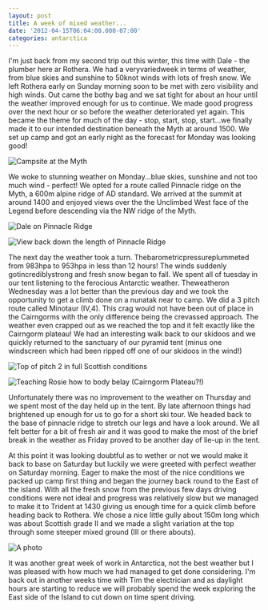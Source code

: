 ```yaml
---
layout: post
title: A week of mixed weather...
date: '2012-04-15T06:04:00.000-07:00'
categories: antarctica
---
```


I'm just back from my second trip out this winter, this time with Dale - the plumber here ar Rothera. We had a veryvariedweek in terms of weather, from blue skies and sunshine to 50knot winds with lots of fresh snow.We left Rothera early on Sunday morning soon to be met with zero visibility and high winds. Out came the bothy bag and we sat tight for about an hour until the weather improved enough for us to continue. We made good progress over the next hour or so before the weather deteriorated yet again. This became the theme for much of the day - stop, start, stop, start...we finally made it to our intended destination beneath the Myth at around 1500. We set up camp and got an early night as the forecast for Monday was looking good!![Campsite at the Myth](/photos/blogger-posts/1.jpg)We woke to stunning weather on Monday...blue skies, sunshine and not too much wind - perfect! We opted for a route called Pinnacle ridge on the Myth, a 600m alpine ridge of AD standard. We arrived at the summit at around 1400 and enjoyed views over the the Unclimbed West face of the Legend before descending via the NW ridge of the Myth.![Dale on Pinnacle Ridge](/photos/blogger-posts/2.jpg)![View back down the length of Pinnacle Ridge](/photos/blogger-posts/3.jpg)The next day the weather took a turn. Thebarometricpressureplummeted from 983hpa to 953hpa in less than 12 hours! The winds suddenly gotincrediblystrong and fresh snow began to fall. We spent all of tuesday in our tent listening to the ferocious Antarctic weather.Theweatheron Wednesday was a lot better than the previous day and we took the opportunity to get a climb done on a nunatak near to camp. We did a 3 pitch route called Minotaur (IV,4). This crag would not have been out of place in the Cairngorms with the only difference being the crevassed approach. The weather even crapped out as we reached the top and it felt exactly like the Cairngorm plateau! We had an interesting walk back to our skidoos and we quickly returned to the sanctuary of our pyramid tent (minus one windscreen which had been ripped off one of our skidoos in the wind!)![Top of pitch 2 in full Scottish conditions](/photos/blogger-posts/4.jpg)![Teaching Rosie how to body belay (Cairngorm Plateau?!)](/photos/blogger-posts/DSCN4543.JPG)Unfortunately there was no improvement to the weather on Thursday and we spent most of the day held up in the tent. By late afternoon things had brightened up enough for us to go for a short ski tour. We headed back to the base of pinnacle ridge to stretch our legs and have a look around. We all felt better for a bit of fresh air and it was good to make the most of the brief break in the weather as Friday proved to be another day of lie-up in the tent.At this point it was looking doubtful as to wether or not we would make it back to base on Saturday but luckily we were greeted with perfect weather on Saturday morning. Eager to make the most of the nice conditions we packed up camp first thing and began the journey back round to the East of the island. With all the fresh snow from the previous few days driving conditions were not ideal and progress was relatively slow but we managed to make it to Trident at 1430 giving us enough time for a quick climb before heading back to Rothera. We chose a nice little gully about 150m long which was about Scottish grade II and we made a slight variation at the top through some steeper mixed ground (III or there abouts).![A photo](/photos/blogger-posts/5.jpg)It was another great week of work in Antarctica, not the best weather but I was pleased with how much we had managed to get done considering. I'm back out in another weeks time with Tim the electrician and as daylight hours are starting to reduce we will probably spend the week exploring the East side of the Island to cut down on time spent driving.
